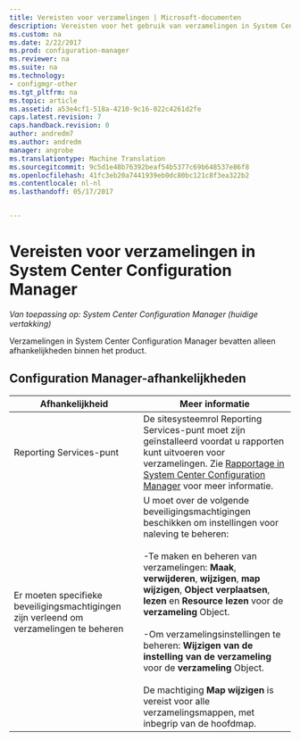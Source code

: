```yaml
---
title: Vereisten voor verzamelingen | Microsoft-documenten
description: Vereisten voor het gebruik van verzamelingen in System Center Configuration Manager opgehaald.
ms.custom: na
ms.date: 2/22/2017
ms.prod: configuration-manager
ms.reviewer: na
ms.suite: na
ms.technology:
- configmgr-other
ms.tgt_pltfrm: na
ms.topic: article
ms.assetid: a53e4cf1-518a-4210-9c16-022c4261d2fe
caps.latest.revision: 7
caps.handback.revision: 0
author: andredm7
ms.author: andredm
manager: angrobe
ms.translationtype: Machine Translation
ms.sourcegitcommit: 9c5d1e48b76392beaf54b5377c69b648537e86f8
ms.openlocfilehash: 41fc3eb20a7441939eb0dc80bc121c8f3ea322b2
ms.contentlocale: nl-nl
ms.lasthandoff: 05/17/2017


---
```

# <a name="prerequisites-for-collections-in-system-center-configuration-manager"></a>Vereisten voor verzamelingen in System Center Configuration Manager

*Van toepassing op: System Center Configuration Manager (huidige vertakking)*

Verzamelingen in System Center Configuration Manager bevatten alleen afhankelijkheden binnen het product.  

## <a name="configuration-manager-dependencies"></a>Configuration Manager-afhankelijkheden  

|Afhankelijkheid|Meer informatie|  
|----------------|----------------------|  
|Reporting Services-punt|De sitesysteemrol Reporting Services-punt moet zijn geïnstalleerd voordat u rapporten kunt uitvoeren voor verzamelingen. Zie [Rapportage in System Center Configuration Manager](../../../../core/servers/manage/reporting.md) voor meer informatie.|  
|Er moeten specifieke beveiligingsmachtigingen zijn verleend om verzamelingen te beheren|U moet over de volgende beveiligingsmachtigingen beschikken om instellingen voor naleving te beheren:<br /><br /> -Te maken en beheren van verzamelingen: **Maak**, **verwijderen**, **wijzigen**, **map wijzigen**, **Object verplaatsen**, **lezen** en **Resource lezen** voor de **verzameling** Object.<br /><br /> -Om verzamelingsinstellingen te beheren: **Wijzigen van de instelling van de verzameling** voor de **verzameling** Object.<br /><br /> De machtiging **Map wijzigen** is vereist voor alle verzamelingsmappen, met inbegrip van de hoofdmap.|  

